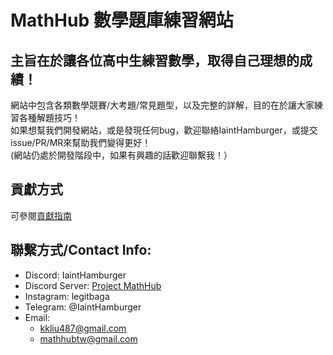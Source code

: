 # MathHub 數學題庫練習網站
## 主旨在於讓各位高中生練習數學，取得自己理想的成績！
網站中包含各類數學競賽/大考題/常見題型，以及完整的詳解，目的在於讓大家練習各種解題技巧！   
如果想幫我們開發網站，或是發現任何bug，歡迎聯絡IaintHamburger，或提交issue/PR/MR來幫助我們變得更好！   
(網站仍處於開發階段中，如果有興趣的話歡迎聯繫我！）  

## 貢獻方式  
可參閱[貢獻指南](/CONTRIBUTING.md)  
  
## 聯繫方式/Contact Info:  
- Discord: IaintHamburger  
- Discord Server: [Project MathHub](https://discord.gg/YnJ3dBq7fa)  
- Instagram: legitbaga  
- Telegram: @IaintHamburger  
- Email:
    - kkliu487@gmail.com
    - mathhubtw@gmail.com
